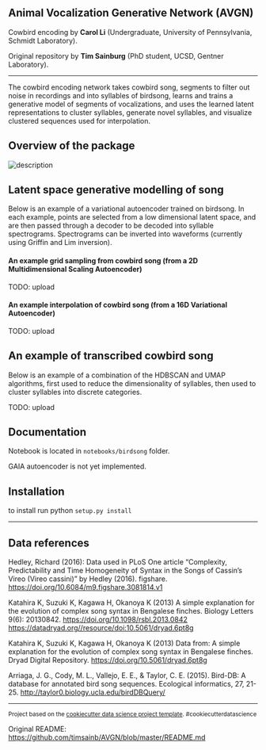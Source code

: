 
Animal Vocalization Generative Network (AVGN)
---
Cowbird encoding by **Carol Li** (Undergraduate, University of Pennsylvania, Schmidt Laboratory).

Original repository by **Tim Sainburg** (PhD student, UCSD, Gentner Laboratory).

---

The cowbird encoding network takes cowbird song, segments to filter out noise in recordings and into syllables of birdsong, learns and trains a generative model of segments of vocalizations, and uses the learned latent representations to cluster syllables, generate novel syllables, and visualize clustered sequences used for interpolation.

Overview of the package
------------
![description](src_img/animalvocalizationfigure.png)

## Latent space generative modelling of song
Below is an example of a variational autoencoder trained on birdsong. In each example, points are selected from a low dimensional latent space, and are then passed through a decoder to be decoded into syllable spectrograms. Spectrograms can be inverted into waveforms (currently using Griffin and Lim inversion).

#### An example grid sampling from cowbird song (from a 2D Multidimensional Scaling Autoencoder)
TODO: upload
#### An example interpolation of cowbird song (from a 16D Variational Autoencoder)
TODO: upload

## An example of transcribed cowbird song
Below is an example of a combination of the HDBSCAN and UMAP algorithms, first used to reduce the dimensionality of syllables, then used to cluster syllables into discrete categories.

TODO: upload

Documentation
------------
Notebook is located in `notebooks/birdsong` folder. 

GAIA autoencoder is not yet implemented.

Installation
------------

to install run python `setup.py install`

---

Data references
------------

Hedley, Richard (2016): Data used in PLoS One article “Complexity, Predictability and Time Homogeneity of Syntax in the Songs of Cassin’s Vireo (Vireo cassini)” by Hedley (2016). figshare. https://doi.org/10.6084/m9.figshare.3081814.v1

Katahira K, Suzuki K, Kagawa H, Okanoya K (2013) A simple explanation for the evolution of complex song syntax in Bengalese finches. Biology Letters 9(6): 20130842. https://doi.org/10.1098/rsbl.2013.0842  https://datadryad.org//resource/doi:10.5061/dryad.6pt8g

Katahira K, Suzuki K, Kagawa H, Okanoya K (2013) Data from: A simple explanation for the evolution of complex song syntax in Bengalese finches. Dryad Digital Repository. https://doi.org/10.5061/dryad.6pt8g

Arriaga, J. G., Cody, M. L., Vallejo, E. E., & Taylor, C. E. (2015). Bird-DB: A database for annotated bird song sequences. Ecological informatics, 27, 21-25. http://taylor0.biology.ucla.edu/birdDBQuery/

------------

<p><small>Project based on the <a target="_blank" href="https://drivendata.github.io/cookiecutter-data-science/">cookiecutter data science project template</a>. #cookiecutterdatascience</small></p>

Original README: https://github.com/timsainb/AVGN/blob/master/README.md
